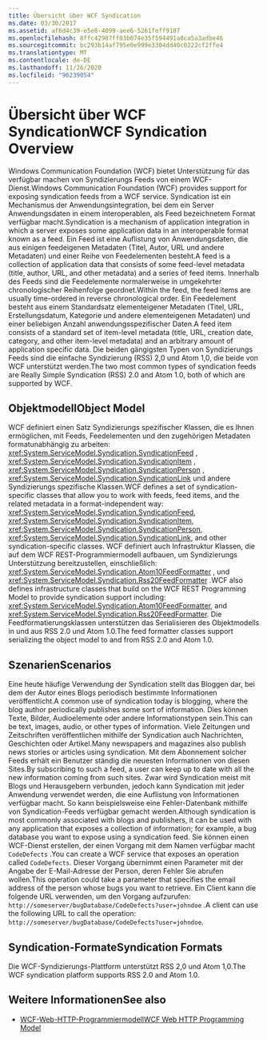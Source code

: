 ```yaml
---
title: Übersicht über WCF Syndication
ms.date: 03/30/2017
ms.assetid: af6d4c39-e5e8-4099-aee6-5261feff9107
ms.openlocfilehash: 8ffc42987ff03b074e35f594491a0ca5a3adbe46
ms.sourcegitcommit: bc293b14af795e0e999e3304dd40c0222cf2ffe4
ms.translationtype: MT
ms.contentlocale: de-DE
ms.lasthandoff: 11/26/2020
ms.locfileid: "96239054"
---
```

# <a name="wcf-syndication-overview"></a><span data-ttu-id="8f7c1-102">Übersicht über WCF Syndication</span><span class="sxs-lookup"><span data-stu-id="8f7c1-102">WCF Syndication Overview</span></span>

<span data-ttu-id="8f7c1-103">Windows Communication Foundation (WCF) bietet Unterstützung für das verfügbar machen von Syndizierungs Feeds von einem WCF-Dienst.</span><span class="sxs-lookup"><span data-stu-id="8f7c1-103">Windows Communication Foundation (WCF) provides support for exposing syndication feeds from a WCF service.</span></span> <span data-ttu-id="8f7c1-104">Syndication ist ein Mechanismus der Anwendungsintegration, bei dem ein Server Anwendungsdaten in einem interoperablen, als Feed bezeichnetem Format verfügbar macht.</span><span class="sxs-lookup"><span data-stu-id="8f7c1-104">Syndication is a mechanism of application integration in which a server exposes some application data in an interoperable format known as a feed.</span></span> <span data-ttu-id="8f7c1-105">Ein Feed ist eine Auflistung von Anwendungsdaten, die aus einigen feedeigenen Metadaten (Titel, Autor, URL und andere Metadaten) und einer Reihe von Feedelementen besteht.</span><span class="sxs-lookup"><span data-stu-id="8f7c1-105">A feed is a collection of application data that consists of some feed-level metadata (title, author, URL, and other metadata) and a series of feed items.</span></span> <span data-ttu-id="8f7c1-106">Innerhalb des Feeds sind die Feedelemente normalerweise in umgekehrter chronologischer Reihenfolge geordnet.</span><span class="sxs-lookup"><span data-stu-id="8f7c1-106">Within the feed, the feed items are usually time-ordered in reverse chronological order.</span></span> <span data-ttu-id="8f7c1-107">Ein Feedelement besteht aus einem Standardsatz elementeigener Metadaten (Titel, URL, Erstellungsdatum, Kategorie und andere elementeigenen Metadaten) und einer beliebigen Anzahl anwendungsspezifischer Daten.</span><span class="sxs-lookup"><span data-stu-id="8f7c1-107">A feed item consists of a standard set of item-level metadata (title, URL, creation date, category, and other item-level metadata) and an arbitrary amount of application specific data.</span></span> <span data-ttu-id="8f7c1-108">Die beiden gängigsten Typen von Syndizierungs Feeds sind die einfache Syndizierung (RSS) 2,0 und Atom 1,0, die beide von WCF unterstützt werden.</span><span class="sxs-lookup"><span data-stu-id="8f7c1-108">The two most common types of syndication feeds are Really Simple Syndication (RSS) 2.0 and Atom 1.0, both of which are supported by WCF.</span></span>  
  
## <a name="object-model"></a><span data-ttu-id="8f7c1-109">Objektmodell</span><span class="sxs-lookup"><span data-stu-id="8f7c1-109">Object Model</span></span>  

 <span data-ttu-id="8f7c1-110">WCF definiert einen Satz Syndizierungs spezifischer Klassen, die es Ihnen ermöglichen, mit Feeds, Feedelementen und den zugehörigen Metadaten formatunabhängig zu arbeiten: <xref:System.ServiceModel.Syndication.SyndicationFeed> , <xref:System.ServiceModel.Syndication.SyndicationItem> , <xref:System.ServiceModel.Syndication.SyndicationPerson> , <xref:System.ServiceModel.Syndication.SyndicationLink> und andere Syndizierungs spezifische Klassen.</span><span class="sxs-lookup"><span data-stu-id="8f7c1-110">WCF defines a set of syndication-specific classes that allow you to work with feeds, feed items, and the related metadata in a format-independent way: <xref:System.ServiceModel.Syndication.SyndicationFeed>, <xref:System.ServiceModel.Syndication.SyndicationItem>, <xref:System.ServiceModel.Syndication.SyndicationPerson>, <xref:System.ServiceModel.Syndication.SyndicationLink>, and other syndication-specific classes.</span></span> <span data-ttu-id="8f7c1-111">WCF definiert auch Infrastruktur Klassen, die auf dem WCF REST-Programmiermodell aufbauen, um Syndizierungs Unterstützung bereitzustellen, einschließlich: <xref:System.ServiceModel.Syndication.Atom10FeedFormatter> , und  <xref:System.ServiceModel.Syndication.Rss20FeedFormatter> .</span><span class="sxs-lookup"><span data-stu-id="8f7c1-111">WCF also defines infrastructure classes that build on the WCF REST Programming Model to provide syndication support including: <xref:System.ServiceModel.Syndication.Atom10FeedFormatter>, and  <xref:System.ServiceModel.Syndication.Rss20FeedFormatter>.</span></span> <span data-ttu-id="8f7c1-112">Die Feedformatierungsklassen unterstützen das Serialisieren des Objektmodells in und aus RSS&#160;2.0 und Atom&#160;1.0.</span><span class="sxs-lookup"><span data-stu-id="8f7c1-112">The feed formatter classes support serializing the object model to and from RSS 2.0 and Atom 1.0.</span></span>  
  
## <a name="scenarios"></a><span data-ttu-id="8f7c1-113">Szenarien</span><span class="sxs-lookup"><span data-stu-id="8f7c1-113">Scenarios</span></span>  

 <span data-ttu-id="8f7c1-114">Eine heute häufige Verwendung der Syndication stellt das Bloggen dar, bei dem der Autor eines Blogs periodisch bestimmte Informationen veröffentlicht.</span><span class="sxs-lookup"><span data-stu-id="8f7c1-114">A common use of syndication today is blogging, where the blog author periodically publishes some sort of information.</span></span> <span data-ttu-id="8f7c1-115">Dies können Texte, Bilder, Audioelemente oder andere Informationstypen sein.</span><span class="sxs-lookup"><span data-stu-id="8f7c1-115">This can be text, images, audio, or other types of information.</span></span> <span data-ttu-id="8f7c1-116">Viele Zeitungen und Zeitschriften veröffentlichen mithilfe der Syndication auch Nachrichten, Geschichten oder Artikel.</span><span class="sxs-lookup"><span data-stu-id="8f7c1-116">Many newspapers and magazines also publish news stories or articles using syndication.</span></span> <span data-ttu-id="8f7c1-117">Mit dem Abonnement solcher Feeds erhält ein Benutzer ständig die neuesten Informationen von diesen Sites.</span><span class="sxs-lookup"><span data-stu-id="8f7c1-117">By subscribing to such a feed, a user can keep up to date with all the new information coming from such sites.</span></span> <span data-ttu-id="8f7c1-118">Zwar wird Syndication meist mit Blogs und Herausgebern verbunden, jedoch kann Syndication mit jeder Anwendung verwendet werden, die eine Auflistung von Informationen verfügbar macht. So kann beispielsweise eine Fehler-Datenbank mithilfe von Syndication-Feeds verfügbar gemacht werden.</span><span class="sxs-lookup"><span data-stu-id="8f7c1-118">Although syndication is most commonly associated with blogs and publishers, it can be used with any application that exposes a collection of information; for example, a bug database you want to expose using a syndication feed.</span></span> <span data-ttu-id="8f7c1-119">Sie können einen WCF-Dienst erstellen, der einen Vorgang mit dem Namen verfügbar macht `CodeDefects` .</span><span class="sxs-lookup"><span data-stu-id="8f7c1-119">You can create a WCF service that exposes an operation called `CodeDefects`.</span></span> <span data-ttu-id="8f7c1-120">Dieser Vorgang übernimmt einen Parameter mit der Angabe der E-Mail-Adresse der Person, deren Fehler Sie abrufen wollen.</span><span class="sxs-lookup"><span data-stu-id="8f7c1-120">This operation could take a parameter that specifies the email address of the person whose bugs you want to retrieve.</span></span> <span data-ttu-id="8f7c1-121">Ein Client kann die folgende URL verwenden, um den Vorgang aufzurufen: `http://someserver/bugDatabase/CodeDefects?user=johndoe` .</span><span class="sxs-lookup"><span data-stu-id="8f7c1-121">A client can use the following URL to call the operation: `http://someserver/bugDatabase/CodeDefects?user=johndoe`.</span></span>  
  
## <a name="syndication-formats"></a><span data-ttu-id="8f7c1-122">Syndication-Formate</span><span class="sxs-lookup"><span data-stu-id="8f7c1-122">Syndication Formats</span></span>  

 <span data-ttu-id="8f7c1-123">Die WCF-Syndizierungs-Plattform unterstützt RSS 2,0 und Atom 1,0.</span><span class="sxs-lookup"><span data-stu-id="8f7c1-123">The WCF syndication platform supports RSS 2.0 and Atom 1.0.</span></span>  
  
## <a name="see-also"></a><span data-ttu-id="8f7c1-124">Weitere Informationen</span><span class="sxs-lookup"><span data-stu-id="8f7c1-124">See also</span></span>

- [<span data-ttu-id="8f7c1-125">WCF-Web-HTTP-Programmiermodell</span><span class="sxs-lookup"><span data-stu-id="8f7c1-125">WCF Web HTTP Programming Model</span></span>](wcf-web-http-programming-model.md)
